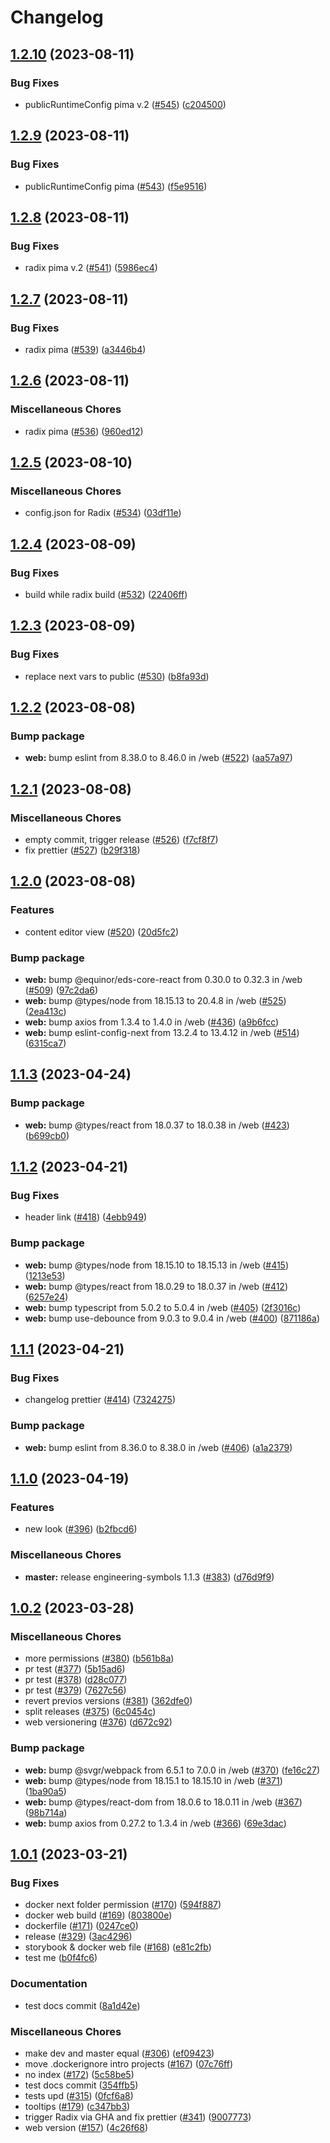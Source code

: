 # Changelog

## [1.2.10](https://github.com/equinor/engineering-symbols/compare/web-v1.2.9...web-v1.2.10) (2023-08-11)


### Bug Fixes

* publicRuntimeConfig pima v.2 ([#545](https://github.com/equinor/engineering-symbols/issues/545)) ([c204500](https://github.com/equinor/engineering-symbols/commit/c2045003985db66ec10d3c4d807a58aba2345757))

## [1.2.9](https://github.com/equinor/engineering-symbols/compare/web-v1.2.8...web-v1.2.9) (2023-08-11)


### Bug Fixes

* publicRuntimeConfig pima ([#543](https://github.com/equinor/engineering-symbols/issues/543)) ([f5e9516](https://github.com/equinor/engineering-symbols/commit/f5e95169d65e00ae7a151ee90ec01a9395e16678))

## [1.2.8](https://github.com/equinor/engineering-symbols/compare/web-v1.2.7...web-v1.2.8) (2023-08-11)


### Bug Fixes

* radix pima v.2 ([#541](https://github.com/equinor/engineering-symbols/issues/541)) ([5986ec4](https://github.com/equinor/engineering-symbols/commit/5986ec4ad37570a556cbcf28e93ba6ff02c767a2))

## [1.2.7](https://github.com/equinor/engineering-symbols/compare/web-v1.2.6...web-v1.2.7) (2023-08-11)


### Bug Fixes

* radix pima ([#539](https://github.com/equinor/engineering-symbols/issues/539)) ([a3446b4](https://github.com/equinor/engineering-symbols/commit/a3446b4fe6883e14f8ec0d3f7008d2526d2ae734))

## [1.2.6](https://github.com/equinor/engineering-symbols/compare/web-v1.2.5...web-v1.2.6) (2023-08-11)


### Miscellaneous Chores

* radix pima ([#536](https://github.com/equinor/engineering-symbols/issues/536)) ([960ed12](https://github.com/equinor/engineering-symbols/commit/960ed127644b1ba2effd0257995b6cd74b126fbd))

## [1.2.5](https://github.com/equinor/engineering-symbols/compare/web-v1.2.4...web-v1.2.5) (2023-08-10)


### Miscellaneous Chores

* config.json for Radix ([#534](https://github.com/equinor/engineering-symbols/issues/534)) ([03df11e](https://github.com/equinor/engineering-symbols/commit/03df11e1f5972553744e41467b5613a4c6881264))

## [1.2.4](https://github.com/equinor/engineering-symbols/compare/web-v1.2.3...web-v1.2.4) (2023-08-09)


### Bug Fixes

* build while radix build ([#532](https://github.com/equinor/engineering-symbols/issues/532)) ([22406ff](https://github.com/equinor/engineering-symbols/commit/22406ff535c2844b57529efd4d46f85dfeafa825))

## [1.2.3](https://github.com/equinor/engineering-symbols/compare/web-v1.2.2...web-v1.2.3) (2023-08-09)


### Bug Fixes

* replace next vars to public ([#530](https://github.com/equinor/engineering-symbols/issues/530)) ([b8fa93d](https://github.com/equinor/engineering-symbols/commit/b8fa93dab5284256be0041fdf9855977ad6c9054))

## [1.2.2](https://github.com/equinor/engineering-symbols/compare/web-v1.2.1...web-v1.2.2) (2023-08-08)


### Bump package

* **web:** bump eslint from 8.38.0 to 8.46.0 in /web ([#522](https://github.com/equinor/engineering-symbols/issues/522)) ([aa57a97](https://github.com/equinor/engineering-symbols/commit/aa57a977e74f7ff9e59ed6d3b8606e76fe4f6661))

## [1.2.1](https://github.com/equinor/engineering-symbols/compare/web-v1.2.0...web-v1.2.1) (2023-08-08)


### Miscellaneous Chores

* empty commit, trigger release ([#526](https://github.com/equinor/engineering-symbols/issues/526)) ([f7cf8f7](https://github.com/equinor/engineering-symbols/commit/f7cf8f7dcb969bdae26f221d7974bf60bd16422c))
* fix prettier ([#527](https://github.com/equinor/engineering-symbols/issues/527)) ([b29f318](https://github.com/equinor/engineering-symbols/commit/b29f318f1853d730ed399acef5bb264247ab7cc9))

## [1.2.0](https://github.com/equinor/engineering-symbols/compare/web-v1.1.3...web-v1.2.0) (2023-08-08)

### Features

-   content editor view ([#520](https://github.com/equinor/engineering-symbols/issues/520)) ([20d5fc2](https://github.com/equinor/engineering-symbols/commit/20d5fc2aa62c1c71e25cbda0c5433dc191bfe279))

### Bump package

-   **web:** bump @equinor/eds-core-react from 0.30.0 to 0.32.3 in /web ([#509](https://github.com/equinor/engineering-symbols/issues/509)) ([97c2da6](https://github.com/equinor/engineering-symbols/commit/97c2da62417665d6d93b613874ac56be0b46ea49))
-   **web:** bump @types/node from 18.15.13 to 20.4.8 in /web ([#525](https://github.com/equinor/engineering-symbols/issues/525)) ([2ea413c](https://github.com/equinor/engineering-symbols/commit/2ea413c95d375ecd5b9c659652d229cf8cd4c674))
-   **web:** bump axios from 1.3.4 to 1.4.0 in /web ([#436](https://github.com/equinor/engineering-symbols/issues/436)) ([a9b6fcc](https://github.com/equinor/engineering-symbols/commit/a9b6fcc1b0ffe157b9128264a515cff815da8974))
-   **web:** bump eslint-config-next from 13.2.4 to 13.4.12 in /web ([#514](https://github.com/equinor/engineering-symbols/issues/514)) ([6315ca7](https://github.com/equinor/engineering-symbols/commit/6315ca7e79ab9845898a5a67cc576e4086f60452))

## [1.1.3](https://github.com/equinor/engineering-symbols/compare/web-v1.1.2...web-v1.1.3) (2023-04-24)

### Bump package

-   **web:** bump @types/react from 18.0.37 to 18.0.38 in /web ([#423](https://github.com/equinor/engineering-symbols/issues/423)) ([b699cb0](https://github.com/equinor/engineering-symbols/commit/b699cb08970789d72a69df782325e0ac6800bbcf))

## [1.1.2](https://github.com/equinor/engineering-symbols/compare/web-v1.1.1...web-v1.1.2) (2023-04-21)

### Bug Fixes

-   header link ([#418](https://github.com/equinor/engineering-symbols/issues/418)) ([4ebb949](https://github.com/equinor/engineering-symbols/commit/4ebb949e8c3c8fb735b630bd9277877bbfec273d))

### Bump package

-   **web:** bump @types/node from 18.15.10 to 18.15.13 in /web ([#415](https://github.com/equinor/engineering-symbols/issues/415)) ([1213e53](https://github.com/equinor/engineering-symbols/commit/1213e53f7b1847db7f105b9891ba784a68de7eb3))
-   **web:** bump @types/react from 18.0.29 to 18.0.37 in /web ([#412](https://github.com/equinor/engineering-symbols/issues/412)) ([6257e24](https://github.com/equinor/engineering-symbols/commit/6257e24e2faed33749300cbdd8e5468676d8ead0))
-   **web:** bump typescript from 5.0.2 to 5.0.4 in /web ([#405](https://github.com/equinor/engineering-symbols/issues/405)) ([2f3016c](https://github.com/equinor/engineering-symbols/commit/2f3016c98bc55416d43f1bb7db638f878e4a288b))
-   **web:** bump use-debounce from 9.0.3 to 9.0.4 in /web ([#400](https://github.com/equinor/engineering-symbols/issues/400)) ([871186a](https://github.com/equinor/engineering-symbols/commit/871186a96948eb6981bdac8dd64fa873099135fa))

## [1.1.1](https://github.com/equinor/engineering-symbols/compare/web-v1.1.0...web-v1.1.1) (2023-04-21)

### Bug Fixes

-   changelog prettier ([#414](https://github.com/equinor/engineering-symbols/issues/414)) ([7324275](https://github.com/equinor/engineering-symbols/commit/732427534bccb2029423502940f29ef6140ad73b))

### Bump package

-   **web:** bump eslint from 8.36.0 to 8.38.0 in /web ([#406](https://github.com/equinor/engineering-symbols/issues/406)) ([a1a2379](https://github.com/equinor/engineering-symbols/commit/a1a23791512d7a51b2720e21420cc28d1b75018b))

## [1.1.0](https://github.com/equinor/engineering-symbols/compare/web-v1.0.2...web-v1.1.0) (2023-04-19)

### Features

-   new look ([#396](https://github.com/equinor/engineering-symbols/issues/396)) ([b2fbcd6](https://github.com/equinor/engineering-symbols/commit/b2fbcd655446f0a6395e01983d5dafd60b75d4c6))

### Miscellaneous Chores

-   **master:** release engineering-symbols 1.1.3 ([#383](https://github.com/equinor/engineering-symbols/issues/383)) ([d76d9f9](https://github.com/equinor/engineering-symbols/commit/d76d9f9d0cd994b0c9109121b96a5a7a14a5a3e8))

## [1.0.2](https://github.com/equinor/engineering-symbols/compare/web-v1.0.1...web-v1.0.2) (2023-03-28)

### Miscellaneous Chores

-   more permissions ([#380](https://github.com/equinor/engineering-symbols/issues/380)) ([b561b8a](https://github.com/equinor/engineering-symbols/commit/b561b8a5dac7242ec813899e348968a681b9c752))
-   pr test ([#377](https://github.com/equinor/engineering-symbols/issues/377)) ([5b15ad6](https://github.com/equinor/engineering-symbols/commit/5b15ad69a5cdf246b8126d5db8e3bc51343e33a5))
-   pr test ([#378](https://github.com/equinor/engineering-symbols/issues/378)) ([d28c077](https://github.com/equinor/engineering-symbols/commit/d28c0779f7cf9cb8cc3c81a6fc2fb59a52e7b1b9))
-   pr test ([#379](https://github.com/equinor/engineering-symbols/issues/379)) ([7627c56](https://github.com/equinor/engineering-symbols/commit/7627c56115d3e7dc807ee266d98af55f24e7b6d9))
-   revert previos versions ([#381](https://github.com/equinor/engineering-symbols/issues/381)) ([362dfe0](https://github.com/equinor/engineering-symbols/commit/362dfe012a81ebb211d9acd02d70daf72033dfa4))
-   split releases ([#375](https://github.com/equinor/engineering-symbols/issues/375)) ([6c0454c](https://github.com/equinor/engineering-symbols/commit/6c0454c92b1d91ec21aa872a08b524e7b2172f9b))
-   web versionering ([#376](https://github.com/equinor/engineering-symbols/issues/376)) ([d672c92](https://github.com/equinor/engineering-symbols/commit/d672c9215d7c22867dc1566777af4dd973f1326d))

### Bump package

-   **web:** bump @svgr/webpack from 6.5.1 to 7.0.0 in /web ([#370](https://github.com/equinor/engineering-symbols/issues/370)) ([fe16c27](https://github.com/equinor/engineering-symbols/commit/fe16c276d26ccbf1a4d4e0b32a77d338fb6ab2c4))
-   **web:** bump @types/node from 18.15.1 to 18.15.10 in /web ([#371](https://github.com/equinor/engineering-symbols/issues/371)) ([1ba90a5](https://github.com/equinor/engineering-symbols/commit/1ba90a554c2adef1f8c0519ee343960cf1cf7fa1))
-   **web:** bump @types/react-dom from 18.0.6 to 18.0.11 in /web ([#367](https://github.com/equinor/engineering-symbols/issues/367)) ([98b714a](https://github.com/equinor/engineering-symbols/commit/98b714aaa2bb15458b86422c6f1a7f3f39e8a578))
-   **web:** bump axios from 0.27.2 to 1.3.4 in /web ([#366](https://github.com/equinor/engineering-symbols/issues/366)) ([69e3dac](https://github.com/equinor/engineering-symbols/commit/69e3dac126b4ff143287d7b2b1e2c5400a6bfac7))

## [1.0.1](https://github.com/equinor/engineering-symbols/compare/web-v1.0.0...web-v1.0.1) (2023-03-21)

### Bug Fixes

-   docker next folder permission ([#170](https://github.com/equinor/engineering-symbols/issues/170)) ([594f887](https://github.com/equinor/engineering-symbols/commit/594f887f8b69633dfd5b62c2a85d4595d56a0740))
-   docker web build ([#169](https://github.com/equinor/engineering-symbols/issues/169)) ([803800e](https://github.com/equinor/engineering-symbols/commit/803800e2a88bb94bffecc58a8f373e1fdcc1cfc1))
-   dockerfile ([#171](https://github.com/equinor/engineering-symbols/issues/171)) ([0247ce0](https://github.com/equinor/engineering-symbols/commit/0247ce0bc73f1a62a503c5b2f11734cbaf4835a9))
-   release ([#329](https://github.com/equinor/engineering-symbols/issues/329)) ([3ac4296](https://github.com/equinor/engineering-symbols/commit/3ac429603721e96753097ed92ef9c2137ff7e1c4))
-   storybook & docker web file ([#168](https://github.com/equinor/engineering-symbols/issues/168)) ([e81c2fb](https://github.com/equinor/engineering-symbols/commit/e81c2fb78a6d02ac603776e133849110edf1bfd2))
-   test me ([b0f4fc6](https://github.com/equinor/engineering-symbols/commit/b0f4fc6b1f02f400c0e9f50296cd059241a4c659))

### Documentation

-   test docs commit ([8a1d42e](https://github.com/equinor/engineering-symbols/commit/8a1d42e3474ad8b5011e2c0a57102691280c0b1d))

### Miscellaneous Chores

-   make dev and master equal ([#306](https://github.com/equinor/engineering-symbols/issues/306)) ([ef09423](https://github.com/equinor/engineering-symbols/commit/ef094234bdf4c751bdb0bedc92fb1341e54c8644))
-   move .dockerignore intro projects ([#167](https://github.com/equinor/engineering-symbols/issues/167)) ([07c76ff](https://github.com/equinor/engineering-symbols/commit/07c76ff1c3c79c555a625bc4e58f0a88114e1231))
-   no index ([#172](https://github.com/equinor/engineering-symbols/issues/172)) ([5c58be5](https://github.com/equinor/engineering-symbols/commit/5c58be51c2789da7d5a7586a58bbdaf64f7d8f60))
-   test docs commit ([354ffb5](https://github.com/equinor/engineering-symbols/commit/354ffb5c3bf5204b6b24c9624f552b9e67ae08b0))
-   tests upd ([#315](https://github.com/equinor/engineering-symbols/issues/315)) ([0fcf6a8](https://github.com/equinor/engineering-symbols/commit/0fcf6a845ad85e60e8e6151a091ede0f63157fd4))
-   tooltips ([#179](https://github.com/equinor/engineering-symbols/issues/179)) ([c347bb3](https://github.com/equinor/engineering-symbols/commit/c347bb387353522dee83398d323e77744be219cd))
-   trigger Radix via GHA and fix prettier ([#341](https://github.com/equinor/engineering-symbols/issues/341)) ([9007773](https://github.com/equinor/engineering-symbols/commit/90077734d2efe4611b70a494050cc750f9a053da))
-   web version ([#157](https://github.com/equinor/engineering-symbols/issues/157)) ([4c26f68](https://github.com/equinor/engineering-symbols/commit/4c26f68b3c7117916fa88a72420b9c0826609e58))
